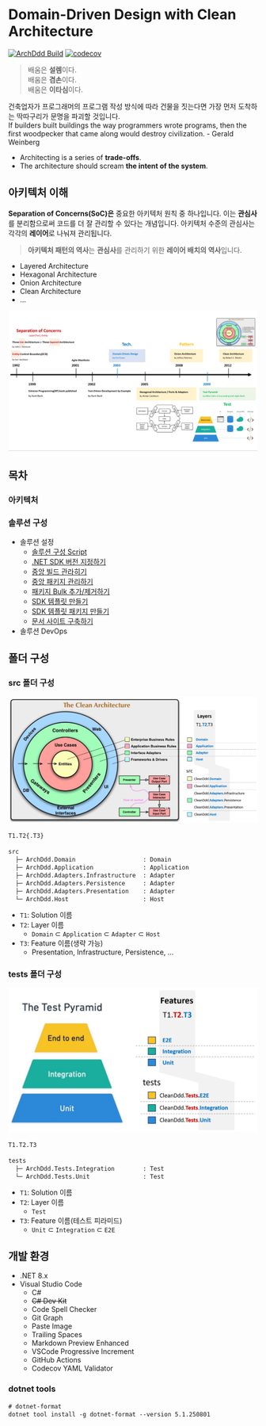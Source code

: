 # Domain-Driven Design with Clean Architecture
[![ArchDdd Build](https://github.com/hhko/ArchDdd/actions/workflows/build.yml/badge.svg)](https://github.com/hhko/ArchDdd/actions/workflows/build.yml)
[![codecov](https://codecov.io/gh/hhko/ArchDdd/graph/badge.svg?token=VK8HUZTA7K)](https://codecov.io/gh/hhko/ArchDdd)

> 배움은 **설렘**이다.  
> 배움은 **겸손**이다.  
> 배움은 **이타심**이다.

건축업자가 프로그래머의 프로그램 작성 방식에 따라 건물을 짓는다면 가장 먼저 도착하는 딱따구리가 문명을 파괴할 것입니다.  
If builders built buildings the way programmers wrote programs, then the first woodpecker that came along would destroy civilization. - Gerald Weinberg
- Architecting is a series of **trade-offs**.
- The architecture should scream **the intent of the system**.

## 아키텍처 이해
**Separation of Concerns(SoC)은** 중요한 아키텍처 원칙 중 하나입니다. 이는 **관심사**를 분리함으로써 코드를 더 잘 관리할 수 있다는 개념입니다. 아키텍처 수준의 관심사는 각각의 **레이어**로 나눠져 관리됩니다.
> **아키텍처 패턴의 역사**는 **관심사**를 관리하기 위한 **레이어 배치의 역사**입니다.


- Layered Architecture
- Hexagonal Architecture
- Onion Architecture
- Clean Architecture
- ...

![ArchitecturePatternHistory](./docs/docs/01-architecture/img/ArchitecturePatternHistor.png)

## 목차
### 아키텍처
### 솔루션 구성
- 솔루션 설정
  - [솔루션 구성 Script](./docs/docs/02-solution-organization/01-solution-configuration/01-script/README.md)
  - [.NET SDK 버전 지정하기](./docs/docs/02-solution-organization/01-solution-configuration/02-sdkversion/README.md)
  - [중앙 빌드 관라히기](./docs/docs/02-solution-organization/01-solution-configuration/03-buildprops/README.md)
  - [중앙 패키지 관리하기](./docs/docs/02-solution-organization/01-solution-configuration/04-packagesprops/README.md)
  - [패키지 Bulk 추가/제거하기](./docs/docs/02-solution-organization/01-solution-configuration/05-packagesbulk/README.md)
  - [SDK 템플릿 만들기](./docs/docs/02-solution-organization/01-solution-configuration/06-sdktemplate/README.md)
  - [SDK 템플릿 패키지 만들기](./docs/docs/02-solution-organization/01-solution-configuration/07-sdktemplate-package/README.md)
  - [문서 사이트 구축하기](./docs/docs/02-solution-organization/01-solution-configuration/08-docusaurus/README.md)
- 솔루션 DevOps

## 폴더 구성
### src 폴더 구성
![](./docs/docs/01-architecture/img/2024-03-10-15-06-17.png)

```
T1.T2{.T3}

src
  ├─ ArchDdd.Domain                   : Domain
  ├─ ArchDdd.Application              : Application
  ├─ ArchDdd.Adapters.Infrastructure  : Adapter
  ├─ ArchDdd.Adapters.Persistence     : Adapter
  ├─ ArchDdd.Adapters.Presentation    : Adapter
  └─ ArchDdd.Host                     : Host
```
- `T1`: Solution 이름
- `T2`: Layer 이름
  - `Domain` ⊂ `Application` ⊂ `Adapter` ⊂ `Host`
- `T3`: Feature 이름(생략 가능)
  - Presentation, Infrastructure, Persistence, ...

### tests 폴더 구성
![](./docs/docs/01-architecture/img/2024-03-10-15-25-32.png)

```
T1.T2.T3

tests
  ├─ ArchDdd.Tests.Integration        : Test
  └─ ArchDdd.Tests.Unit               : Test
```
- `T1`: Solution 이름
- `T2`: Layer 이름
  - `Test`
- `T3`: Feature 이름(테스트 피라미드)
  - `Unit` ⊂ `Integration` ⊂ `E2E`

## 개발 환경
- .NET 8.x
- Visual Studio Code
  - C#
  - ~~C# Dev Kit~~
  - Code Spell Checker
  - Git Graph
  - Paste Image
  - Trailing Spaces
  - Markdown Preview Enhanced
  - VSCode Progressive Increment
  - GitHub Actions
  - Codecov YAML Validator

### dotnet tools
```shell
# dotnet-format
dotnet tool install -g dotnet-format --version 5.1.250801
```
